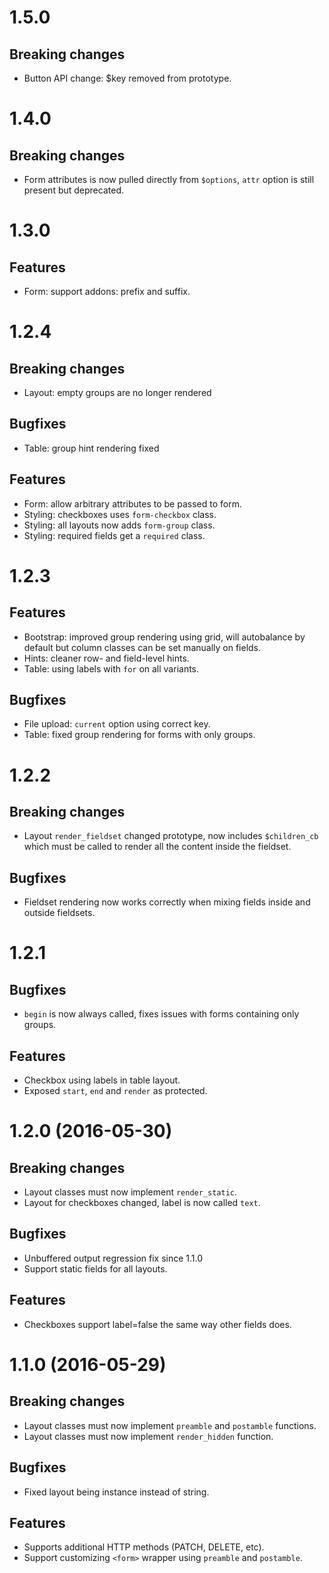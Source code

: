 # 1.5.0

## Breaking changes

  - Button API change: $key removed from prototype.

# 1.4.0

## Breaking changes

  - Form attributes is now pulled directly from `$options`, `attr`
    option is still present but deprecated.

# 1.3.0

## Features

  - Form: support addons: prefix and suffix.

# 1.2.4

## Breaking changes

  - Layout: empty groups are no longer rendered

## Bugfixes

  - Table: group hint rendering fixed

## Features

  - Form: allow arbitrary attributes to be passed to form.
  - Styling: checkboxes uses `form-checkbox` class.
  - Styling: all layouts now adds `form-group` class.
  - Styling: required fields get a `required` class.

# 1.2.3

## Features

  - Bootstrap: improved group rendering using grid, will autobalance
    by default but column classes can be set manually on fields.
  - Hints: cleaner row- and field-level hints.
  - Table: using labels with `for` on all variants.

## Bugfixes

  - File upload: `current` option using correct key.
  - Table: fixed group rendering for forms with only groups.

# 1.2.2

## Breaking changes

  - Layout `render_fieldset` changed prototype, now includes
    `$children_cb` which must be called to render all the content
    inside the fieldset.

## Bugfixes

  - Fieldset rendering now works correctly when mixing fields inside
    and outside fieldsets.

# 1.2.1

## Bugfixes

  - `begin` is now always called, fixes issues with forms containing only groups.

## Features

  - Checkbox using labels in table layout.
  - Exposed `start`, `end` and `render` as protected.

# 1.2.0 (2016-05-30)

## Breaking changes

  - Layout classes must now implement `render_static`.
  - Layout for checkboxes changed, label is now called `text`.

## Bugfixes

  - Unbuffered output regression fix since 1.1.0
  - Support static fields for all layouts.

## Features

  - Checkboxes support label=false the same way other fields does.

# 1.1.0 (2016-05-29)

## Breaking changes

  - Layout classes must now implement `preamble` and `postamble` functions.
  - Layout classes must now implement `render_hidden` function.

## Bugfixes

  - Fixed layout being instance instead of string.

## Features

  - Supports additional HTTP methods (PATCH, DELETE, etc).
  - Support customizing `<form>` wrapper using `preamble` and `postamble`.
